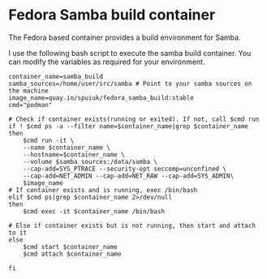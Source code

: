 # Fedora Samba build container

The Fedora based container provides a build environment for Samba.

I use the following bash script to execute the samba build container. You can modify the variables as required for your environment.

```
container_name=samba_build
samba_sources=/home/user/src/samba # Point to your samba sources on the machine
image_name=quay.io/spuiuk/fedora_samba_build:stable
cmd="podman"

# Check if container exists(running or exited). If not, call $cmd run
if ! $cmd ps -a --filter name=$container_name|grep $container_name
then
	$cmd run -it \
	--name $container_name \
	--hostname=$container_name \
	--volume $samba_sources:/data/samba \
	--cap-add=SYS_PTRACE --security-opt seccomp=unconfined \
	--cap-add=NET_ADMIN --cap-add=NET_RAW --cap-add=SYS_ADMIN\
	$image_name
# If container exists and is running, exec /bin/bash
elif $cmd ps|grep $container_name 2>/dev/null
then
	$cmd exec -it $container_name /bin/bash

# Else if container exists but is not running, then start and attach to it
else
	$cmd start $container_name
	$cmd attach $container_name

fi
```
